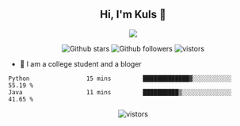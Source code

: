 <h2 align="center"> Hi, I'm Kuls 👋 </h2>
        <p align="center">
            <p align="center">
                <img src=" https://avatars.githubusercontent.com/u/42165104?s=460&u=5c7fbf0bce7d4b38a15a44676e6f64b529e47598&v=4"/>
            </p>
            <p align="center">
              <img src="https://img.shields.io/github/stars/hellokuls?style=social" alt="Github stars" />
              <img src="https://img.shields.io/github/followers/hellokuls?style=social" alt="Github followers" />
              <img src="https://visitor-badge.glitch.me/badge?page_id=hellokuls.readme" alt="vistors" />
            </p>
            <ul>
                <li>🌱 I am a college student and a bloger</li>
            </ul>
        </p>

    
<!--START_SECTION:waka-->
```text
Python                15 mins         █████████████▓░░░░░░░░░░░   55.19 % 
Java                  11 mins         ██████████▒░░░░░░░░░░░░░░   41.65 % 
```
<!--END_SECTION:waka-->

<p align="center">
<img src="https://github-readme-stats.vercel.app/api?username=hellokuls" alt="vistors" />
</p>



